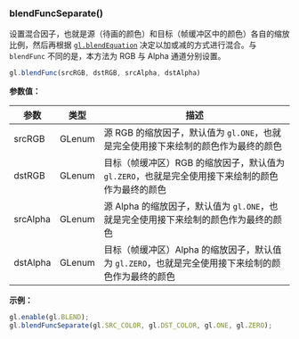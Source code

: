 ### blendFuncSeparate()

设置混合因子，也就是源（待画的颜色）和目标（帧缓冲区中的颜色）各自的缩放比例，然后再根据 [`gl.blendEquation`](#blendEquation) 决定以加或减的方式进行混合。与 `blendFunc` 不同的是，本方法为 RGB 与 Alpha 通道分别设置。

```js
gl.blendFunc(srcRGB, dstRGB, srcAlpha, dstAlpha)
```

**参数值：**

|参数|类型|描述|
|-|-|-|
|srcRGB|GLenum|源 RGB 的缩放因子，默认值为 `gl.ONE`，也就是完全使用接下来绘制的颜色作为最终的颜色|
|dstRGB|GLenum|目标（帧缓冲区）RGB 的缩放因子，默认值为 `gl.ZERO`，也就是完全使用接下来绘制的颜色作为最终的颜色|
|srcAlpha|GLenum|源 Alpha 的缩放因子，默认值为 `gl.ONE`，也就是完全使用接下来绘制的颜色作为最终的颜色|
|dstAlpha|GLenum|目标（帧缓冲区）Alpha 的缩放因子，默认值为 `gl.ZERO`，也就是完全使用接下来绘制的颜色作为最终的颜色|

**示例：**

```js
gl.enable(gl.BLEND);
gl.blendFuncSeparate(gl.SRC_COLOR, gl.DST_COLOR, gl.ONE, gl.ZERO);
```
